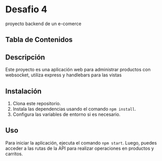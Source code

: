 # Desafio 4

proyecto backend de un e-comerce

## Tabla de Contenidos

## Descripción

Este proyecto es una aplicación web para administrar productos con websocket, utiliza express y handlebars para las vistas

## Instalación

1. Clona este repositorio.
2. Instala las dependencias usando el comando `npm install`.
3. Configura las variables de entorno si es necesario.

## Uso

Para iniciar la aplicación, ejecuta el comando `npm start`. Luego, puedes acceder a las rutas de la API para realizar operaciones en productos y carritos.

